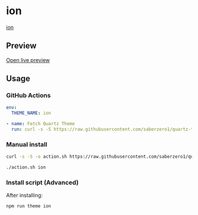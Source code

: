 # ion

[ion](https://github.com/zamsyt)

## Preview

[Open live preview](https://quartz-themes.github.io/ion/)

## Usage

### GitHub Actions

```yaml
env:
  THEME_NAME: ion
```

```yaml
- name: Fetch Quartz Theme
  run: curl -s -S https://raw.githubusercontent.com/saberzero1/quartz-themes/master/action.sh | bash -s -- $THEME_NAME
```

### Manual install

```bash
curl -s -S -o action.sh https://raw.githubusercontent.com/saberzero1/quartz-themes/master/action.sh

./action.sh ion
```

### Install script (Advanced)

After installing:

```bash
npm run theme ion
```
